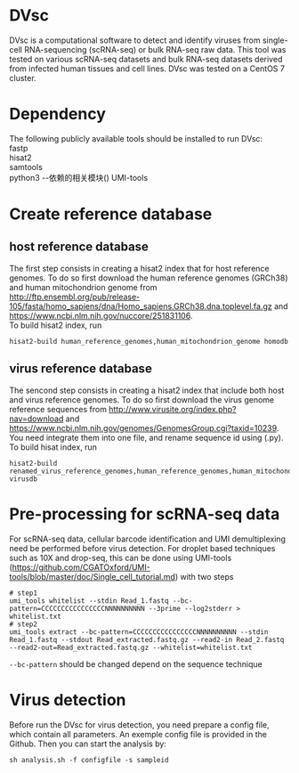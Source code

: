 # DVsc
DVsc is a computational software to detect and identify viruses from single-cell RNA-sequencing (scRNA-seq) or bulk RNA-seq raw data. 
This tool was tested on various scRNA-seq datasets and bulk RNA-seq datasets derived from infected human tissues and cell lines. 
DVsc was tested on a CentOS 7 cluster. 
# Dependency
The following publicly available tools should be installed to run DVsc:    
fastp   
hisat2  
samtools  
python3
--依赖的相关模块()
UMI-tools  
# Create reference database
## host reference database
The first step consists in creating a hisat2 index that for host reference genomes. To do so first download the human reference genomes (GRCh38) and human mitochondrion genome from http://ftp.ensembl.org/pub/release-105/fasta/homo_sapiens/dna/Homo_sapiens.GRCh38.dna.toplevel.fa.gz and https://www.ncbi.nlm.nih.gov/nuccore/251831106.  
To build hisat2 index, run
```
hisat2-build human_reference_genomes,human_mitochondrion_genome homodb
```
## virus reference database
The sencond step consists in creating a hisat2 index that include both host and virus reference genomes. To do so first download the virus genome reference sequences from http://www.virusite.org/index.php?nav=download and https://www.ncbi.nlm.nih.gov/genomes/GenomesGroup.cgi?taxid=10239. You need integrate them into one file, and rename sequence id using (.py).  
To build hisat index, run
```
hisat2-build renamed_virus_reference_genomes,human_reference_genomes,human_mitochondrion_genome virusdb
```
# Pre-processing for scRNA-seq data
For scRNA-seq data, cellular barcode identification and UMI demultiplexing need be performed before virus detection. For droplet based techniques such as 10X and drop-seq, this can be done using UMI-tools (https://github.com/CGATOxford/UMI-tools/blob/master/doc/Single_cell_tutorial.md) with two steps
```
# step1
umi_tools whitelist --stdin Read_1.fastq --bc-pattern=CCCCCCCCCCCCCCCCNNNNNNNNNN --3prime --log2stderr > whitelist.txt
# step2
umi_tools extract --bc-pattern=CCCCCCCCCCCCCCCCNNNNNNNNNN --stdin Read_1.fastq --stdout Read_extracted.fastq.gz --read2-in Read_2.fastq --read2-out=Read_extracted.fastq.gz --whitelist=whitelist.txt
```
```--bc-pattern``` should be changed depend on the sequence technique 
# Virus detection
Before run the DVsc for virus detection, you need prepare a config file, which contain all parameters. An exemple config file is provided in the Github. Then you can start the analysis by:
```
sh analysis.sh -f configfile -s sampleid
```

